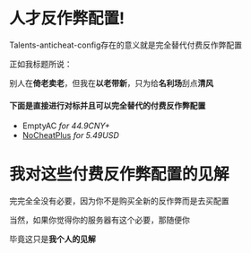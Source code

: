  # 人才反作弊配置!

 Talents-anticheat-config存在的意义就是完全替代付费反作弊配置

 正如我标题所说：

 别人在**倚老卖老**，但我在**以老带新**，只为给**名利场**刮点**清风**
 
#### 下面是直接进行对标并且可以完全替代的付费反作弊配置
- EmptyAC *for 44.9CNY+*
- [NoCheatPlus](https://builtbybit.com/resources/hq-custom-ncp-configuration-fork.475/) *for 5.49USD*

# 我对这些付费反作弊配置的见解

完完全全没有必要，因为你不是购买全新的反作弊而是去买配置

当然，如果你觉得你的服务器有这个必要，那随便你

毕竟这只是**我个人的见解**
